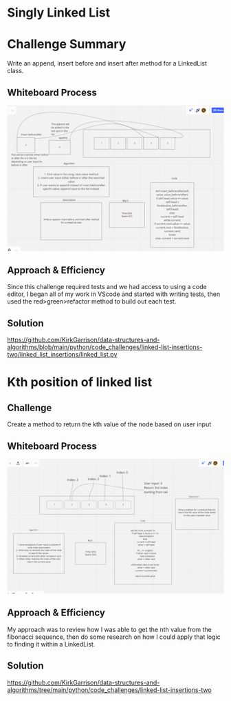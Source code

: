 # Singly Linked List

# Challenge Summary
Write an append, insert before and insert after method for a LinkedList class.

## Whiteboard Process
<img src="img/linked_list_insertions.png"/>

## Approach & Efficiency
Since this challenge required tests and we had access to using a code editor, I began all of my work in VScode and started with writing tests, then used the red>green>refactor method to build out each test.

## Solution
https://github.com/KirkGarrison/data-structures-and-algorithms/blob/main/python/code_challenges/linked-list-insertions-two/linked_list_insertions/linked_list.py



# Kth position of linked list

## Challenge
Create a method to return the kth value of the node based on user input

## Whiteboard Process
<img src="img/linked-list-kth.png"/>

## Approach & Efficiency
My approach was to review how I was able to get the nth value from the fibonacci sequence, then do some research on how I could apply that logic to finding it within a LinkedList.
## Solution
https://github.com/KirkGarrison/data-structures-and-algorithms/tree/main/python/code_challenges/linked-list-insertions-two
